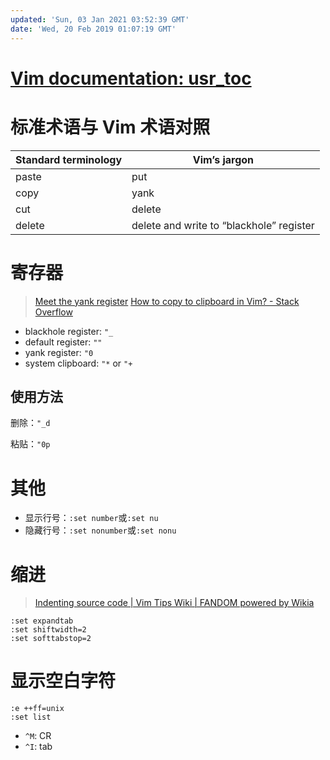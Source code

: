 ```yaml
---
updated: 'Sun, 03 Jan 2021 03:52:39 GMT'
date: 'Wed, 20 Feb 2019 01:07:19 GMT'
---
```


# [Vim documentation: usr_toc](http://vimdoc.sourceforge.net/htmldoc/usr_toc.html)

# 标准术语与 Vim 术语对照

| Standard terminology | Vim’s jargon                             |
| -------------------- | ---------------------------------------- |
| paste                | put                                      |
| copy                 | yank                                     |
| cut                  | delete                                   |
| delete               | delete and write to “blackhole” register |

# 寄存器

> [Meet the yank register](http://vimcasts.org/episodes/meet-the-yank-register/)
> [How to copy to clipboard in Vim? - Stack Overflow](https://stackoverflow.com/questions/3961859/how-to-copy-to-clipboard-in-vim)

-   blackhole register: `"_`
-   default register: `""`
-   yank register: `"0`
-   system clipboard: `"*` or `"+`

## 使用方法

删除：`"_d`

粘贴：`"0p`

# 其他

-   显示行号：`:set number`或`:set nu`
-   隐藏行号：`:set nonumber`或`:set nonu`

# 缩进

> [Indenting source code | Vim Tips Wiki | FANDOM powered by Wikia](https://vim.fandom.com/wiki/Indenting_source_code)

```text
:set expandtab
:set shiftwidth=2
:set softtabstop=2
```

# 显示空白字符

```text
:e ++ff=unix
:set list
```

-   `^M`: CR
-   `^I`: tab
